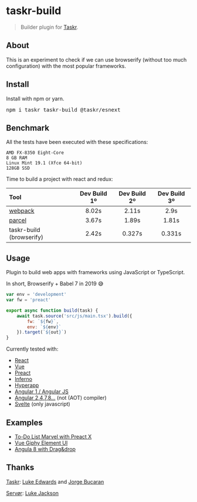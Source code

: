 # taskr-build

> Builder plugin for [Taskr](https://github.com/lukeed/taskr).

## About

This is an experiment to check if we can use browserify (without too much configuration) with the most popular frameworks.

## Install

Install with npm or yarn.

<pre>
npm i taskr taskr-build @taskr/esnext
</pre>

## Benchmark

All the tests have been executed with these specifications:

```
AMD FX-8350 Eight-Core
8 GB RAM
Linux Mint 19.1 (Xfce 64-bit)
128GB SSD
```

Time to build a project with react and redux:

| Tool | Dev Build 1º |	Dev Build 2º | Dev Build 3º |
| :---         |     :---:      |     :---:      |     :---:      |
| [webpack](https://webpack.js.org/) | 8.02s | 2.11s | 2.9s |
| [parcel](https://parceljs.org/) | 3.67s | 1.89s | 1.81s |
| taskr-build (browserify) | 2.42s | 0.327s | 0.331s |


## Usage

Plugin to build web apps with frameworks using JavaScript or TypeScript.

In short, Browserify + Babel 7 in 2019 :sweat_smile:

```js
var env = 'development'
var fw = 'preact'

export async function build(task) {
    await task.source('src/js/main.tsx').build({
        fw: `${fw}`,
        env: `${env}`
    }).target(`${out}`)
}
```

Currently tested with:
- [React](https://github.com/facebook/react)
- [Vue](https://github.com/vuejs/vue)
- [Preact](https://github.com/developit/preact)
- [Inferno](https://github.com/infernojs/inferno)
- [Hyperapp](https://github.com/hyperapp/hyperapp)
- [Angular 1 / Angular JS](https://github.com/angular/angular.js)
- [Angular 2,4,7,8...](https://github.com/angular/angular) (not (AOT) compiler)
- [Svelte](https://github.com/sveltejs/svelte) (only javascript)

## Examples

- [To-Do List Marvel with Preact X](https://github.com/ivanheral/To-Do-List-Marvel)
- [Vue Giphy Element UI](https://github.com/ivanheral/vue_giphy_taskr)
- [Angula 8 with Drag&drop](https://https://github.com/ivanheral/angular8_taskr)

## Thanks

[Taskr](https://github.com/lukeed/taskr):
[Luke Edwards](https://lukeed.com) and 
[Jorge Bucaran](https://github.com/JorgeBucaran)

[Servør](https://github.com/lukejacksonn/servor):
[Luke Jackson](https://github.com/lukejacksonn)
